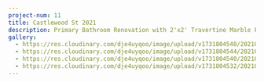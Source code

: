 ```yaml
---
project-num: 11
title: Castlewood St 2021
description: Primary Bathroom Renovation with 2'x2' Travertine Marble Floors
gallery:
  - https://res.cloudinary.com/dje4uyqoo/image/upload/v1731804548/20210610_090116_ehmet0.jpg
  - https://res.cloudinary.com/dje4uyqoo/image/upload/v1731804544/20210610_090039_ulkf0q.jpg
  - https://res.cloudinary.com/dje4uyqoo/image/upload/v1731804540/20210610_085936_y56p73.jpg
  - https://res.cloudinary.com/dje4uyqoo/image/upload/v1731804532/20210514_142039_pe3cfj.jpg
---
```

